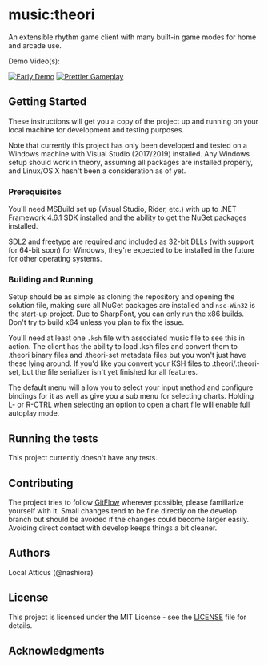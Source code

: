 # music:theori

An extensible rhythm game client with many built-in game modes for home and arcade use.

Demo Video(s):

[![Early Demo](https://img.youtube.com/vi/vbyPEh_-LfU/2.jpg)](https://www.youtube.com/watch?v=vbyPEh_-LfU)
[![Prettier Gameplay](https://img.youtube.com/vi/Y5oSLV1jdSo/2.jpg)](https://www.youtube.com/watch?v=Y5oSLV1jdSo)

## Getting Started

These instructions will get you a copy of the project up and running on your local machine for development and testing purposes.

Note that currently this project has only been developed and tested on a Windows machine with Visual Studio (2017/2019) installed. Any Windows setup should work in theory, assuming all packages are installed properly, and Linux/OS X hasn't been a consideration as of yet.

### Prerequisites

You'll need MSBuild set up (Visual Studio, Rider, etc.) with up to .NET Framework 4.6.1 SDK installed and the ability to get the NuGet packages installed.

SDL2 and freetype are required and included as 32-bit DLLs (with support for 64-bit soon) for Windows, they're expected to be installed in the future for other operating systems.

### Building and Running

Setup should be as simple as cloning the repository and opening the solution file, making sure all NuGet packages are installed and `nsc-Win32` is the start-up project.
Due to SharpFont, you can only run the x86 builds. Don't try to build x64 unless you plan to fix the issue.

You'll need at least one `.ksh` file with associated music file to see this in action.
The client has the ability to load .ksh files and convert them to .theori binary files and .theori-set metadata files but you won't just have these lying around.
If you'd like you convert your KSH files to .theori/.theori-set, but the file serializer isn't yet finished for all features.

The default menu will allow you to select your input method and configure bindings for it as well as give you a sub menu for selecting charts.
Holding L- or R-CTRL when selecting an option to open a chart file will enable full autoplay mode.

## Running the tests

This project currently doesn't have any tests.

## Contributing

The project tries to follow [GitFlow](https://www.atlassian.com/git/tutorials/comparing-workflows/gitflow-workflow) wherever possible, please familiarize yourself with it. Small changes tend to be fine directly on the develop branch but should be avoided if the changes could become larger easily. Avoiding direct contact with develop keeps things a bit cleaner.

## Authors

Local Atticus (@nashiora)

## License

This project is licensed under the MIT License - see the [LICENSE](LICENSE) file for details.

## Acknowledgments
